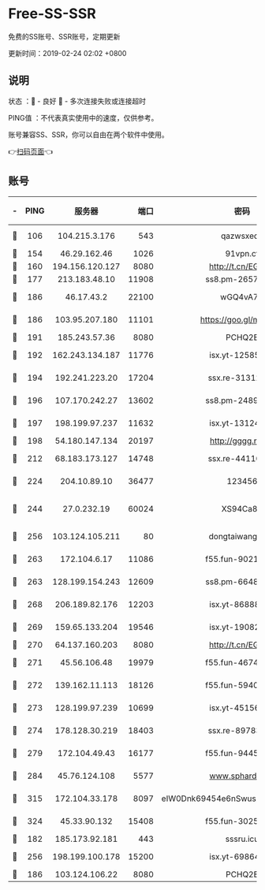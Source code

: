 # Free-SS-SSR

免费的SS账号、SSR账号，定期更新

更新时间：2019-02-24 02:02 +0800

## 说明

状态     ：🙂 - 良好 🙁 - 多次连接失败或连接超时

PING值   ：不代表真实使用中的速度，仅供参考。

账号兼容SS、SSR，你可以自由在两个软件中使用。

👉[扫码页面](https://liesauer.github.io/free-ss-ssr.github.io/)👈

## 账号

|-|PING|服务器|端口|密码|加密方式|区域|
|:----:|:----:|:-----:|-----:|:----:|:----:|:----:|
|🙂|106|104.215.3.176|543|qazwsxedc|aes-256-gcm|JP|
|🙂|154|46.29.162.46|1026|91vpn.cf|rc4-md5|RU|
|🙂|160|194.156.120.127|8080|http://t.cn/EGJIyrl|rc4-md5|RU|
|🙂|177|213.183.48.10|11908|ss8.pm-26579445|rc4-md5|RU|
|🙂|186|46.17.43.2|22100|wGQ4vA7D|aes-256-gcm|RU|
|🙂|186|103.95.207.180|11101|https://goo.gl/m1zu1p|chacha20-ietf|CN|
|🙂|191|185.243.57.36|8080|PCHQ2E|rc4-md5|US|
|🙂|192|162.243.134.187|11776|isx.yt-12585814|aes-256-cfb|US|
|🙂|194|192.241.223.20|17204|ssx.re-31312379|aes-256-cfb|US|
|🙂|196|107.170.242.27|13602|ss8.pm-24894084|aes-256-cfb|US|
|🙂|197|198.199.97.237|11632|isx.yt-13124649|aes-256-cfb|US|
|🙂|198|54.180.147.134|20197|http://gggg.rocks|chacha20|KR|
|🙂|212|68.183.173.127|14748|ssx.re-44110237|aes-256-cfb|US|
|🙂|224|204.10.89.10|36477|123456|aes-256-cfb|US|
|🙂|244|27.0.232.19|60024|XS94Ca8K|xchacha20-ietf-poly1305|HK|
|🙂|256|103.124.105.211|80|dongtaiwang.com|aes-256-cfb|US|
|🙂|263|172.104.6.17|11086|f55.fun-90218107|aes-256-cfb|US|
|🙂|263|128.199.154.243|12609|ss8.pm-66482208|aes-256-cfb|SG|
|🙂|268|206.189.82.176|12203|isx.yt-86888491|aes-256-cfb|SG|
|🙂|269|159.65.133.204|19546|isx.yt-19082331|aes-256-cfb|SG|
|🙂|270|64.137.160.203|8080|http://t.cn/EGJIyrl|rc4-md5|CA|
|🙂|271|45.56.106.48|19979|f55.fun-46740647|aes-256-cfb|US|
|🙂|272|139.162.11.113|18126|f55.fun-59408328|aes-256-cfb|SG|
|🙂|273|128.199.97.239|10699|isx.yt-45156697|aes-256-cfb|SG|
|🙂|274|178.128.30.219|18403|ssx.re-89783245|aes-256-cfb|SG|
|🙂|279|172.104.49.43|16177|f55.fun-94458242|aes-256-cfb|SG|
|🙂|284|45.76.124.108|5577|www.sphard.com|aes-256-cfb|AU|
|🙂|315|172.104.33.178|8097|eIW0Dnk69454e6nSwuspv9DmS201tQ0D|aes-256-cfb|SG|
|🙂|324|45.33.90.132|15408|f55.fun-30254973|aes-256-cfb|US|
|🙂|182|185.173.92.181|443|sssru.icu|rc4-md5|RU|
|🙂|256|198.199.100.178|15200|isx.yt-69864380|aes-256-cfb|US|
|🙁|186|103.124.106.22|8080|PCHQ2E|rc4-md5|US|
